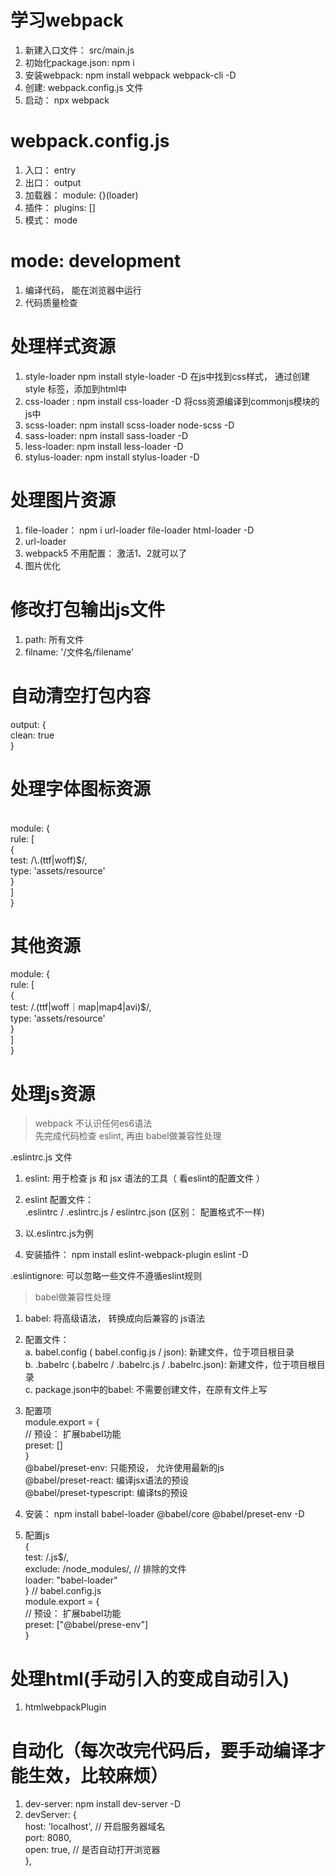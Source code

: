 # 学习webpack
1. 新建入口文件：         src/main.js<br/>
2. 初始化package.json:   npm i<br/>
3. 安装webpack:          npm install webpack webpack-cli -D<br/>
4. 创建:                 webpack.config.js 文件<br/>
5. 启动：                 npx webpack<br/>

# webpack.config.js
1. 入口： entry<br/>
2. 出口： output<br/>
3. 加载器： module: {}(loader)<br/>
4. 插件： plugins: []<br/>
5. 模式： mode<br/>

# mode: development
1. 编译代码， 能在浏览器中运行<br/>
2. 代码质量检查<br/>

# 处理样式资源
1. style-loader    npm install style-loader -D   在js中找到css样式， 通过创建style 标签，添加到html中<br/>
2. css-loader :    npm install css-loader -D     将css资源编译到commonjs模块的js中<br/>
3. scss-loader:    npm install scss-loader node-scss -D<br/>
4. sass-loader:    npm install sass-loader -D<br/>
5. less-loader:    npm install less-loader -D<br/>
6. stylus-loader:  npm install stylus-loader -D<br/>

# 处理图片资源
1. file-loader： npm i url-loader file-loader html-loader -D<br/>
2. url-loader<br/>
3. webpack5 不用配置： 激活1、2就可以了<br/>
4. 图片优化<br/>

# 修改打包输出js文件
1. path: 所有文件<br/>
2. filname: '/文件名/filename'<br/>

# 自动清空打包内容
output: {<br/>
    clean: true<br/>
}<br/>

# 处理字体图标资源
<link rel='stylesheet' herf='./iconfont.css'><br/>
module: {<br/>
    rule: [<br/>
        {<br/>
            test: /\.(ttf|woff)$/,<br/>
            type: 'assets/resource'<br/>
        }<br/>
    ]<br/>
}<br/>

# 其他资源
module: {<br/>
    rule: [<br/>
        {<br/>
            test: /\.(ttf|woff｜map|map4|avi)$/,<br/>
            type: 'assets/resource'<br/>
        }<br/>
    ]<br/>
}<br/>

# 处理js资源
> webpack 不认识任何es6语法<br/>
> 先完成代码检查 eslint, 再由 babel做兼容性处理<br/>

.eslintrc.js 文件<br/>

1. eslint:  用于检查  js 和 jsx 语法的工具（ 看eslint的配置文件 ）<br/>
2. eslint 配置文件：<br/> 
   .eslintrc / .eslintrc.js / eslintrc.json  (区别： 配置格式不一样)<br/>

3. 以.eslintrc.js为例<br/>
4. 安装插件：      npm install eslint-webpack-plugin eslint -D<br/>

.eslintignore: 可以忽略一些文件不遵循eslint规则<br/>


> babel做兼容性处理

1. babel: 将高级语法， 转换成向后兼容的 js语法<br/>

2. 配置文件：<br/>
    a. babel.config ( babel.config.js / json): 新建文件，位于项目根目录<br/>
    b. .babelrc (.babelrc / .babelrc.js / .babelrc.json): 新建文件，位于项目根目录<br/>
    c. package.json中的babel: 不需要创建文件，在原有文件上写<br/>

3. 配置项<br/>
    module.export = { <br/>
        // 预设： 扩展babel功能<br/>
        preset: []<br/>
    }<br/>
    @babel/preset-env:          只能预设， 允许使用最新的js<br/>
    @babel/preset-react:        编译jsx语法的预设<br/>
    @babel/preset-typescript:   编译ts的预设<br/>

4. 安装： npm install babel-loader @babel/core @babel/preset-env -D<br/>

5. 配置js<br/>
{<br/>
    test: /\.js$/, <br/>
    exclude: /node_modules/, // 排除的文件<br/>
    loader: "babel-loader"<br/>
}
// babel.config.js<br/>
module.export = {<br/>
    // 预设： 扩展babel功能<br/>
    preset: ["@babel/prese-env"]<br/>
}<br/>


# 处理html(手动引入的变成自动引入)
1. htmlwebpackPlugin<br/>

# 自动化（每次改完代码后，要手动编译才能生效，比较麻烦）
1. dev-server:   npm install dev-server -D<br/>
2.  devServer: {<br/>
        host: 'localhost', // 开启服务器域名<br/>
        port: 8080,<br/>
        open: true, // 是否自动打开浏览器<br/>
    },<br/>